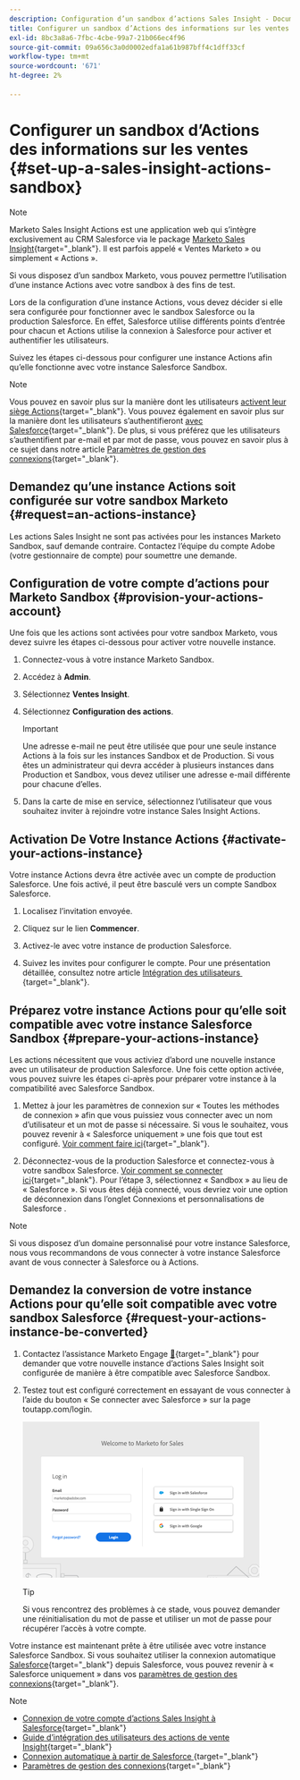 ```yaml
---
description: Configuration d’un sandbox d’actions Sales Insight - Documents Marketo - Documentation du produit
title: Configurer un sandbox d’Actions des informations sur les ventes
exl-id: 8bc3a8a6-7fbc-4cbe-99a7-21b066ec4f96
source-git-commit: 09a656c3a0d0002edfa1a61b987bff4c1dff33cf
workflow-type: tm+mt
source-wordcount: '671'
ht-degree: 2%

---
```


# Configurer un sandbox d’Actions des informations sur les ventes {#set-up-a-sales-insight-actions-sandbox}

>[!NOTE]
>
>Marketo Sales Insight Actions est une application web qui s’intègre exclusivement au CRM Salesforce via le package [Marketo Sales Insight](/help/marketo/product-docs/marketo-sales-insight/msi-for-salesforce/installation/install-marketo-sales-insight-package-in-salesforce-appexchange.md){target="_blank"}. Il est parfois appelé « Ventes Marketo » ou simplement « Actions ».

Si vous disposez d’un sandbox Marketo, vous pouvez permettre l’utilisation d’une instance Actions avec votre sandbox à des fins de test.

Lors de la configuration d’une instance Actions, vous devez décider si elle sera configurée pour fonctionner avec le sandbox Salesforce ou la production Salesforce. En effet, Salesforce utilise différents points d’entrée pour chacun et Actions utilise la connexion à Salesforce pour activer et authentifier les utilisateurs.

Suivez les étapes ci-dessous pour configurer une instance Actions afin qu’elle fonctionne avec votre instance Salesforce Sandbox.

>[!NOTE]
>
>Vous pouvez en savoir plus sur la manière dont les utilisateurs [activent leur siège Actions](/help/marketo/product-docs/marketo-sales-insight/actions/getting-started/sales-insight-actions-user-onboarding-checklist.md){target="_blank"}. Vous pouvez également en savoir plus sur la manière dont les utilisateurs s’authentifieront [avec Salesforce](/help/marketo/product-docs/marketo-sales-insight/actions/admin/auto-login-from-salesforce.md){target="_blank"}. De plus, si vous préférez que les utilisateurs s’authentifient par e-mail et par mot de passe, vous pouvez en savoir plus à ce sujet dans notre article [Paramètres de gestion des connexions](/help/marketo/product-docs/marketo-sales-insight/actions/admin/login-management-settings.md){target="_blank"}.

## Demandez qu’une instance Actions soit configurée sur votre sandbox Marketo {#request=an-actions-instance}

Les actions Sales Insight ne sont pas activées pour les instances Marketo Sandbox, sauf demande contraire. Contactez l’équipe du compte Adobe (votre gestionnaire de compte) pour soumettre une demande.

## Configuration de votre compte d’actions pour Marketo Sandbox {#provision-your-actions-account}

Une fois que les actions sont activées pour votre sandbox Marketo, vous devez suivre les étapes ci-dessous pour activer votre nouvelle instance.

1. Connectez-vous à votre instance Marketo Sandbox.

1. Accédez à **Admin**.

1. Sélectionnez **Ventes Insight**.

1. Sélectionnez **Configuration des actions**.

   >[!IMPORTANT]
   >
   >Une adresse e-mail ne peut être utilisée que pour une seule instance Actions à la fois sur les instances Sandbox et de Production. Si vous êtes un administrateur qui devra accéder à plusieurs instances dans Production et Sandbox, vous devez utiliser une adresse e-mail différente pour chacune d’elles.

1. Dans la carte de mise en service, sélectionnez l’utilisateur que vous souhaitez inviter à rejoindre votre instance Sales Insight Actions.

## Activation De Votre Instance Actions {#activate-your-actions-instance}

Votre instance Actions devra être activée avec un compte de production Salesforce. Une fois activé, il peut être basculé vers un compte Sandbox Salesforce.

1. Localisez l’invitation envoyée.

1. Cliquez sur le lien **Commencer**.

1. Activez-le avec votre instance de production Salesforce.

1. Suivez les invites pour configurer le compte. Pour une présentation détaillée, consultez notre article [&#x200B; Intégration des utilisateurs &#x200B;](/help/marketo/product-docs/marketo-sales-insight/actions/getting-started/sales-insight-actions-user-onboarding-guide.md){target="_blank"}.

## Préparez votre instance Actions pour qu’elle soit compatible avec votre instance Salesforce Sandbox {#prepare-your-actions-instance}

Les actions nécessitent que vous activiez d’abord une nouvelle instance avec un utilisateur de production Salesforce. Une fois cette option activée, vous pouvez suivre les étapes ci-après pour préparer votre instance à la compatibilité avec Salesforce Sandbox.

1. Mettez à jour les paramètres de connexion sur « Toutes les méthodes de connexion » afin que vous puissiez vous connecter avec un nom d’utilisateur et un mot de passe si nécessaire. Si vous le souhaitez, vous pouvez revenir à « Salesforce uniquement » une fois que tout est configuré. [Voir comment faire ici](/help/marketo/product-docs/marketo-sales-insight/actions/admin/login-management-settings.md){target="_blank"}.

1. Déconnectez-vous de la production Salesforce et connectez-vous à votre sandbox Salesforce. [Voir comment se connecter ici](/help/marketo/product-docs/marketo-sales-insight/actions/crm/salesforce-integration/connect-your-sales-insight-actions-account-to-salesforce.md){target="_blank"}. Pour l’étape 3, sélectionnez « Sandbox » au lieu de « Salesforce ». Si vous êtes déjà connecté, vous devriez voir une option de déconnexion dans l’onglet Connexions et personnalisations de Salesforce .

>[!NOTE]
>
>Si vous disposez d’un domaine personnalisé pour votre instance Salesforce, nous vous recommandons de vous connecter à votre instance Salesforce avant de vous connecter à Salesforce ou à Actions.

## Demandez la conversion de votre instance Actions pour qu’elle soit compatible avec votre sandbox Salesforce {#request-your-actions-instance-be-converted}

1. Contactez l’assistance Marketo Engage [&#128279;](https://nation.marketo.com/t5/support/ct-p/Support){target="_blank"} pour demander que votre nouvelle instance d’actions Sales Insight soit configurée de manière à être compatible avec Salesforce Sandbox.

1. Testez tout est configuré correctement en essayant de vous connecter à l’aide du bouton « Se connecter avec Salesforce » sur la page toutapp.com/login.

   ![](assets/set-up-a-sales-insight-actions-sandbox-1.png)

   >[!TIP]
   >
   >Si vous rencontrez des problèmes à ce stade, vous pouvez demander une réinitialisation du mot de passe et utiliser un mot de passe pour récupérer l’accès à votre compte.

Votre instance est maintenant prête à être utilisée avec votre instance Salesforce Sandbox. Si vous souhaitez utiliser la connexion automatique [Salesforce](/help/marketo/product-docs/marketo-sales-insight/actions/admin/auto-login-from-salesforce.md){target="_blank"} depuis Salesforce, vous pouvez revenir à « Salesforce uniquement » dans vos [paramètres de gestion des connexions](/help/marketo/product-docs/marketo-sales-insight/actions/admin/login-management-settings.md){target="_blank"}.

>[!NOTE]
>
>* [Connexion de votre compte d’actions Sales Insight à Salesforce](/help/marketo/product-docs/marketo-sales-insight/actions/crm/salesforce-integration/connect-your-sales-insight-actions-account-to-salesforce.md){target="_blank"}
>* [Guide d’intégration des utilisateurs des actions de vente Insight](/help/marketo/product-docs/marketo-sales-insight/actions/getting-started/sales-insight-actions-user-onboarding-guide.md){target="_blank"}
>* [&#x200B; Connexion automatique à partir de Salesforce &#x200B;](/help/marketo/product-docs/marketo-sales-insight/actions/admin/auto-login-from-salesforce.md){target="_blank"}
>* [Paramètres de gestion des connexions](/help/marketo/product-docs/marketo-sales-insight/actions/admin/login-management-settings.md){target="_blank"}

